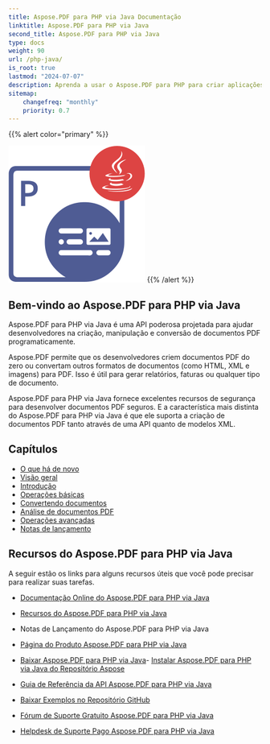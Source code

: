 ```yaml
---
title: Aspose.PDF para PHP via Java Documentação
linktitle: Aspose.PDF para PHP via Java
second_title: Aspose.PDF para PHP via Java
type: docs
weight: 90
url: /php-java/
is_root: true
lastmod: "2024-07-07"
description: Aprenda a usar o Aspose.PDF para PHP para criar aplicações para processamento de documentos PDF. Navegue por tutoriais, código de exemplo e mais.
sitemap:
    changefreq: "monthly"
    priority: 0.7
---
```


{{% alert color="primary" %}}

![Aspose.PDF para PHP via Java](aspose_pdf-for-php-java.png)
{{% /alert %}}

## Bem-vindo ao Aspose.PDF para PHP via Java

Aspose.PDF para PHP via Java é uma API poderosa projetada para ajudar desenvolvedores na criação, manipulação e conversão de documentos PDF programaticamente.

Aspose.PDF permite que os desenvolvedores criem documentos PDF do zero ou convertam outros formatos de documentos (como HTML, XML e imagens) para PDF. Isso é útil para gerar relatórios, faturas ou qualquer tipo de documento.

Aspose.PDF para PHP via Java fornece excelentes recursos de segurança para desenvolver documentos PDF seguros.
 E a característica mais distinta do Aspose.PDF para PHP via Java é que ele suporta a criação de documentos PDF tanto através de uma API quanto de modelos XML.

## Capítulos

- [O que há de novo](/pdf/php-java/whatsnew/)
- [Visão geral](/pdf/php-java/overview/)
- [Introdução](/pdf/php-java/get-started/)
- [Operações básicas](/pdf/php-java/basic-operations/)
- [Convertendo documentos](/pdf/php-java/converting/)
- [Análise de documentos PDF](/pdf/php-java/parsing/)
- [Operações avançadas](/pdf/php-java/advanced-operations/)
- [Notas de lançamento]()

## Recursos do Aspose.PDF para PHP via Java

A seguir estão os links para alguns recursos úteis que você pode precisar para realizar suas tarefas.

- [Documentação Online do Aspose.PDF para PHP via Java](/pdf/php-java/)
- [Recursos do Aspose.PDF para PHP via Java](/pdf/java/key-features/)
- Notas de Lançamento do Aspose.PDF para PHP via Java
- [Página do Produto Aspose.PDF para PHP via Java](https://products.aspose.com/pdf/php-java/)

- [Baixar Aspose.PDF para PHP via Java](https://github.com/aspose-pdf/Aspose.PDF-for-PHP-via-Java)- [Instalar Aspose.PDF para PHP via Java do Repositório Aspose](/pdf/php-java/installation/)
- [Guia de Referência da API Aspose.PDF para PHP via Java](https://reference.aspose.com/java/pdf)
- [Baixar Exemplos no Repositório GitHub](https://github.com/aspose-pdf/Aspose.PDF-for-PHP-via-Java)
- [Fórum de Suporte Gratuito Aspose.PDF para PHP via Java](https://forum.aspose.com/c/pdf)
- [Helpdesk de Suporte Pago Aspose.PDF para PHP via Java](https://helpdesk.aspose.com/)